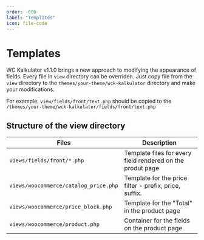 ```yaml
---
order: -600
label: "Templates"
icon: file-code
---
```

# Templates

WC Kalkulator v1.1.0 brings a new approach to modifying the appearance of fields. Every file in ``view`` directory can be overriden.
Just copy file from the ``view`` directory to the ``themes/your-theme/wck-kalkulator`` directory and make your modifications.

For example: ``view/fields/front/text.php`` should be copied to the ``/themes/your-theme/wck-kalkulator/fields/front/text.php``

## Structure of the view directory

|Files|Description|
|---|---|
|``views/fields/front/*.php``|Template files for every field rendered on the produt page|
|``views/woocommerce/catalog_price.php``|Template for the price filter - prefix, price, suffix.|
|``views/woocommerce/price_block.php``|Template for the "Total" in the product page|
|``views/woocommerce/product.php``|Container for the fields on the product page|